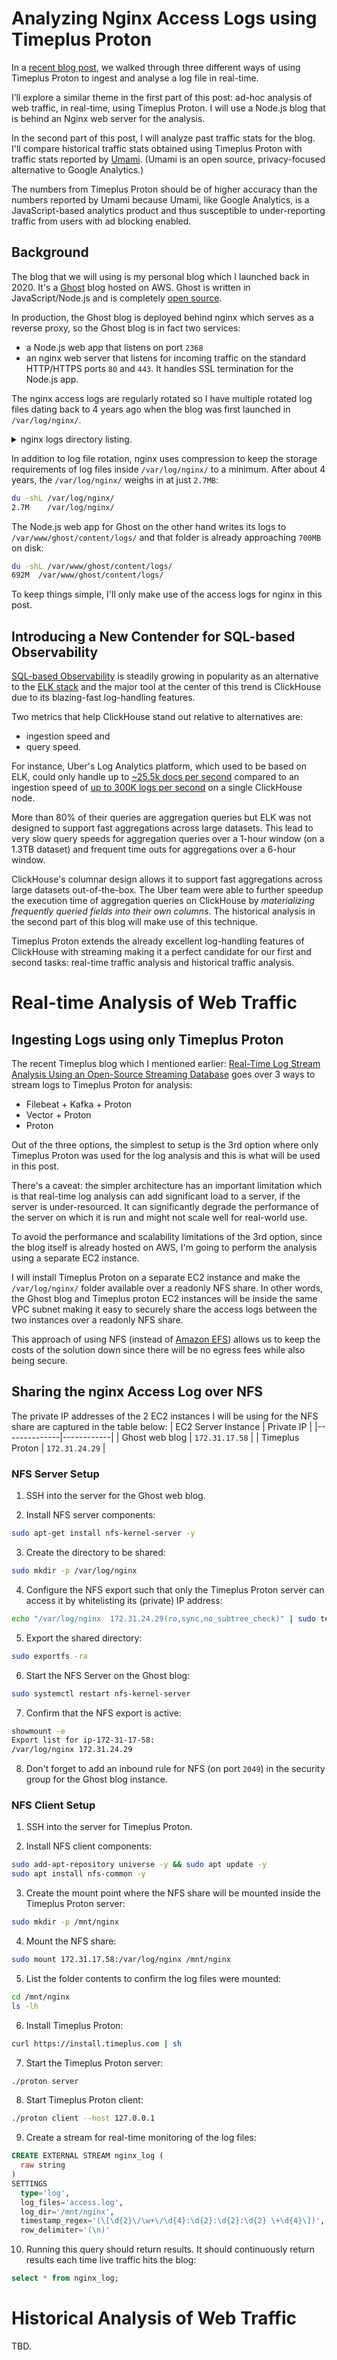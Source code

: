 # Analyzing Nginx Access Logs using Timeplus Proton 
In a [recent blog post](https://www.timeplus.com/post/log-stream-analysis), we walked through three different ways of using Timeplus Proton to ingest and analyse a log file in real-time.

I’ll explore a similar theme in the first part of this post: ad-hoc analysis of web traffic, in real-time, using Timeplus Proton. I will use a Node.js blog that is behind an Nginx web server for the analysis. 

In the second part of this post, I will analyze past traffic stats for the blog. I'll compare historical traffic stats obtained using Timeplus Proton with traffic stats reported by [Umami](https://umami.is). (Umami is an open source, privacy-focused alternative to Google Analytics.) 

The numbers from Timeplus Proton should be of higher accuracy than the numbers reported by Umami because Umami, like Google Analytics, is a JavaScript-based analytics product and thus susceptible to under-reporting traffic from users with ad blocking enabled.

## Background
The blog that we will using is my personal blog which I launched back in 2020. It's a [Ghost](https://ghost.org/) blog hosted on AWS. Ghost is written in JavaScript/Node.js and is completely [open source](https://github.com/tryghost/ghost).

In production, the Ghost blog is deployed behind nginx which serves as a reverse proxy, so the Ghost blog is in fact two services: 
* a Node.js web app that listens on port `2368`
* an nginx web server that listens for incoming traffic on the standard HTTP/HTTPS ports `80` and `443`. It handles SSL termination for the Node.js app. 

The nginx access logs are regularly rotated so I have multiple rotated log files dating back to 4 years ago when the blog was first launched in `/var/log/nginx/`.

<details>
<summary>nginx logs directory listing.</summary>
<pre>
ll /var/log/nginx/
total 2152
drwxr-xr-x  3 root     adm      4096 Apr 30 00:00 ./
drwxrwxr-x 13 root     syslog   4096 Apr 28 00:00 ../
drwxr-xr-x  2 www-data adm      4096 Apr 28 16:42 2020-10_2023-06/
-rw-r-----  1 www-data adm    418174 Apr 30 22:36 access.log
-rw-r-----  1 www-data adm    799201 Apr 29 23:59 access.log.1
-rw-r-----  1 www-data adm     47009 Apr 20 23:59 access.log.10.gz
-rw-r-----  1 www-data adm     49434 Apr 19 23:59 access.log.11.gz
-rw-r-----  1 www-data adm     44373 Apr 19 00:00 access.log.12.gz
-rw-r-----  1 www-data adm    109735 Apr 17 23:59 access.log.13.gz
-rw-r-----  1 www-data adm     64309 Apr 17 00:00 access.log.14.gz
-rw-r-----  1 www-data adm     41989 Apr 28 23:59 access.log.2.gz
-rw-r-----  1 www-data adm     40176 Apr 27 23:59 access.log.3.gz
-rw-r-----  1 www-data adm     51326 Apr 26 23:59 access.log.4.gz
-rw-r-----  1 www-data adm     96012 Apr 26 00:00 access.log.5.gz
-rw-r-----  1 www-data adm     57779 Apr 24 23:59 access.log.6.gz
-rw-r-----  1 www-data adm     54235 Apr 23 23:59 access.log.7.gz
-rw-r-----  1 www-data adm     91835 Apr 22 23:59 access.log.8.gz
-rw-r-----  1 www-data adm     89026 Apr 22 00:00 access.log.9.gz
-rw-r-----  1 www-data adm      4080 Apr 30 00:28 error.log
-rw-r-----  1 www-data adm     33801 Apr 29 23:35 error.log.1
-rw-r-----  1 www-data adm       221 Apr 18 16:02 error.log.10.gz
-rw-r-----  1 www-data adm       535 Apr 17 21:11 error.log.11.gz
-rw-r-----  1 www-data adm       224 Apr 16 23:01 error.log.12.gz
-rw-r-----  1 www-data adm       227 Apr 15 06:32 error.log.13.gz
-rw-r-----  1 www-data adm       331 Apr 14 15:44 error.log.14.gz
-rw-r-----  1 www-data adm       313 Apr 28 05:53 error.log.2.gz
-rw-r-----  1 www-data adm       274 Apr 27 11:49 error.log.3.gz
-rw-r-----  1 www-data adm       319 Apr 26 09:45 error.log.4.gz
-rw-r-----  1 www-data adm       279 Apr 25 13:30 error.log.5.gz
-rw-r-----  1 www-data adm       350 Apr 23 22:43 error.log.6.gz
-rw-r-----  1 www-data adm       291 Apr 22 22:27 error.log.7.gz
-rw-r-----  1 www-data adm       265 Apr 21 05:55 error.log.8.gz
-rw-r-----  1 www-data adm       292 Apr 19 21:49 error.log.9.gz
</pre>
</details>

In addition to log file rotation, nginx uses compression to keep the storage requirements of log files inside `/var/log/nginx/` to a minimum. After about 4 years, the `/var/log/nginx/` weighs in at just `2.7MB`:
```bash
du -shL /var/log/nginx/
2.7M	/var/log/nginx/
```

The Node.js web app for Ghost on the other hand writes its logs to `/var/www/ghost/content/logs/` and that folder is already approaching `700MB` on disk: 
```bash
du -shL /var/www/ghost/content/logs/
692M  /var/www/ghost/content/logs/
```
To keep things simple, I'll only make use of the access logs for nginx in this post.


## Introducing a New Contender for SQL-based Observability
[SQL-based Observability](https://clickhouse.com/blog/the-state-of-sql-based-observability) is steadily growing in popularity as an alternative to the [ELK stack](https://aws.amazon.com/what-is/elk-stack/) and the major tool at the center of this trend is ClickHouse due to its blazing-fast log-handling features. 

Two metrics that help ClickHouse stand out relative to alternatives are:
* ingestion speed and
* query speed.

For instance, Uber's Log Analytics platform, which used to be based on ELK, could only handle up to [~25.5k docs per second](https://www.elastic.co/blog/data-ingestion-elasticsearch) compared to an ingestion speed of [up to 300K logs per second](https://www.uber.com/en-PT/blog/logging/) on a single ClickHouse node.

More than 80% of their queries are aggregation queries but ELK was not designed to support fast aggregations across large datasets. This lead to very slow query speeds for aggregation queries over a 1-hour window (on a 1.3TB dataset) and frequent time outs for aggregations over a 6-hour window. 

ClickHouse's columnar design allows it to support fast aggregations across large datasets out-of-the-box. The Uber team were able to further speedup the execution time of aggregation queries on ClickHouse by *materializing frequently queried fields into their own columns*. The historical analysis in the second part of this blog will make use of this technique.

Timeplus Proton extends the already excellent log-handling features of ClickHouse with streaming making it a perfect candidate for our first and second tasks: real-time traffic analysis and historical traffic analysis. 


# Real-time Analysis of Web Traffic
## Ingesting Logs using only Timeplus Proton
The recent Timeplus blog which I mentioned earlier: [Real-Time Log Stream Analysis Using an Open-Source Streaming Database](https://www.timeplus.com/post/log-stream-analysis) goes over 3 ways to stream logs to Timeplus Proton for analysis:

* Filebeat + Kafka + Proton
* Vector + Proton 
* Proton 

Out of the three options, the simplest to setup is the 3rd option where only Timeplus Proton was used for the log analysis and this is what will be used in this post.

There's a caveat: the simpler architecture has an important limitation which is that real-time log analysis can add significant load to a server, if the server is under-resourced. 
It can significantly degrade the performance of the server on which it is run and might not scale well for real-world use.

To avoid the performance and scalability limitations of the 3rd option, since the blog itself is already hosted on AWS, I'm going to perform the analysis using a separate EC2 instance. 

I will install Timeplus Proton on a separate EC2 instance and make the `/var/log/nginx/` folder available over a readonly NFS share. In other words, the Ghost blog and Timeplus proton EC2 instances will be inside the same VPC subnet making it easy to securely share the access logs between the two instances over a readonly NFS share.
 
This approach of using NFS (instead of [Amazon EFS](https://docs.aws.amazon.com/efs/latest/ug/whatisefs.html)) allows us to keep the costs of the solution down since there will be no egress fees while also being secure.

## Sharing the nginx Access Log over NFS
The private IP addresses of the 2 EC2 instances I will be using for the NFS share are captured in the table below:
| EC2 Server Instance | Private IP |
|--------------|------------|
| Ghost web blog  | `172.31.17.58` |
| Timeplus Proton | `172.31.24.29` |


### NFS Server Setup
1. SSH into the server for the Ghost web blog.

2. Install NFS server components:
```bash
sudo apt-get install nfs-kernel-server -y
```

3. Create the directory to be shared:
```bash
sudo mkdir -p /var/log/nginx
```

4. Configure the NFS export such that only the Timeplus Proton server can access it by whitelisting its (private) IP address:
```bash
echo "/var/log/nginx  172.31.24.29(ro,sync,no_subtree_check)" | sudo tee -a /etc/exports
```

5. Export the shared directory:
```bash
sudo exportfs -ra
```

6. Start the NFS Server on the Ghost blog:
```bash
sudo systemctl restart nfs-kernel-server
```

7. Confirm that the NFS export is active:
```bash
showmount -e
Export list for ip-172-31-17-58:
/var/log/nginx 172.31.24.29
```

8. Don't forget to add an inbound rule for NFS (on port `2049`) in the security group for the Ghost blog instance.


### NFS Client Setup
1. SSH into the server for Timeplus Proton.

2. Install NFS client components:
```bash
sudo add-apt-repository universe -y && sudo apt update -y 
sudo apt install nfs-common -y
```

3. Create the mount point where the NFS share will be mounted inside the Timeplus Proton server:
```bash
sudo mkdir -p /mnt/nginx
```

4. Mount the NFS share:
```bash
sudo mount 172.31.17.58:/var/log/nginx /mnt/nginx
```

5. List the folder contents to confirm the log files were mounted:
```bash
cd /mnt/nginx
ls -lh
```

6. Install Timeplus Proton:
```bash
curl https://install.timeplus.com | sh
```

7. Start the Timeplus Proton server:
```bash
./proton server
```

8. Start Timeplus Proton client:
```bash
./proton client --host 127.0.0.1
```

9. Create a stream for real-time monitoring of the log files:
```sql
CREATE EXTERNAL STREAM nginx_log (
  raw string
)
SETTINGS
  type='log',
  log_files='access.log',
  log_dir='/mnt/nginx',
  timestamp_regex='(\[\d{2}\/\w+\/\d{4}:\d{2}:\d{2}:\d{2} \+\d{4}\])',
  row_delimiter='(\n)'
```

10. Running this query should return results. It should continuously return results each time live traffic hits the blog:
```sql
select * from nginx_log;
```


# Historical Analysis of Web Traffic
TBD.

